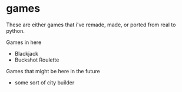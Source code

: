 # games
These are either games that i've remade, made, or ported from real to python.

Games in here
 - Blackjack
 - Buckshot Roulette

Games that might be here in the future
 - some sort of city builder
